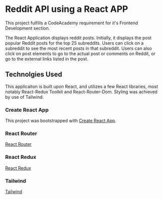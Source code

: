# Reddit API using a React APP

This project fulfills a CodeAcademy requirement for it's Frontend Development section.  

The React Application displays reddit posts.  Initially, it displays the post popular Reddit posts for the top 25 subreddits.  Users can click on a subreddit to see the most recent posts in that subreddit.  Users can also click on post elements to go to the actual post or comments on Reddit, or go to the external links listed in the post. 

## Technolgies Used

This applicaiton is built upon React, and utilizes a few React libraries, most notably React-Redux Toolkit and React-Router-Dom.  Styling was achieved by use of Tailwind.


### Create React App

This project was bootstrapped with [Create React App](https://github.com/facebook/create-react-app).

### React Router 

[React Router](https://reactrouter.com/en/main)

### React Redux 

[React Redux](https://redux-toolkit.js.org/)

### Tailwind

[Tailwind](https://tailwindcss.com/docs/installation)


